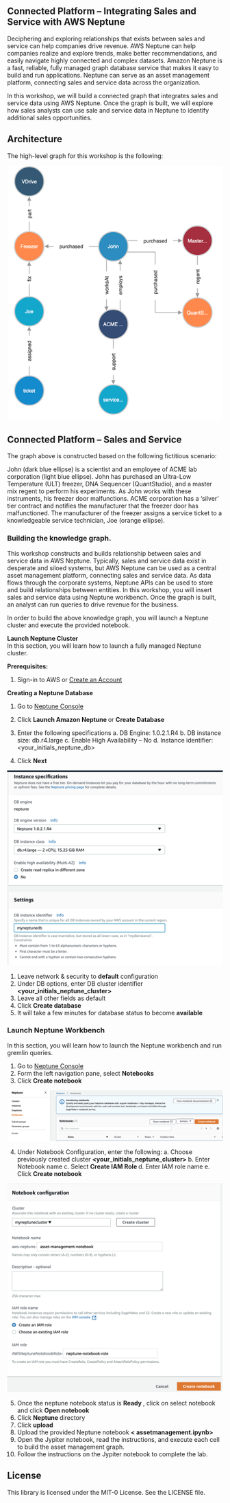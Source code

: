 ## Connected Platform – Integrating Sales and Service with AWS Neptune

Deciphering and exploring relationships that exists between sales and service can help companies drive revenue.   AWS Neptune can help companies realize and explore trends, make better recommendations, and easily navigate highly connected and complex datasets.  Amazon Neptune is a fast, reliable, fully managed graph database service that makes it easy to build and run applications.  Neptune can serve as an asset management platform, connecting sales and service data across the organization.

In this workshop, we will build a connected graph that integrates sales and service data using AWS Neptune.  Once the graph is built, we will explore how sales analysts can use sale and service data in Neptune to identify additional sales opportunities.

## Architecture

The high-level graph for this workshop is the following:

![Architecture](/images/architecture.jpg)

## Connected Platform – Sales and Service

The graph above is constructed based on the following fictitious scenario:

John (dark blue ellipse) is a scientist and an employee of ACME lab corporation (light blue ellipse).  John has purchased an Ultra-Low Temperature (ULT) freezer, DNA Sequencer (QuantStudio), and a master mix regent to perform his experiments.  As John works with these instruments, his freezer door malfunctions.  ACME corporation has a ‘silver’ tier contract and notifies the manufacturer that the freezer door has malfunctioned.  The manufacturer of the freezer assigns a service ticket to a knowledgeable service technician, Joe (orange ellipse).  


### Building the knowledge graph.
This workshop constructs and builds relationship between sales and service data in AWS Neptune.  Typically, sales and service data exist in desperate and siloed systems, but AWS Neptune can be used as a central asset management platform, connecting sales and service data. As data flows through the corporate systems, Neptune APIs can be used to store and build relationships between entities.  In this workshop, you will insert sales and service data using Neptune workbench. Once the graph is built, an analyst can run queries to drive revenue for the business. 

In order to build the above knowledge graph, you will launch a Neptune cluster and execute the provided notebook.

<b>Launch Neptune Cluster</b>
</br>
In this section, you will learn how to launch a fully managed Neptune cluster.

<b>Prerequisites:</b>
1.	Sign-in to AWS or [Create an Account](https://us-west-2.console.aws.amazon.com/)

<b>Creating a Neptune Database</b>
</br>
1.	Go to [Neptune Console](https://console.aws.amazon.com/neptune/home?)
2. Click <b>Launch Amazon Neptune </b> or <b>Create Database </b>
3.	Enter the following specifications
  a.	DB Engine: 1.0.2.1.R4
  b.	DB instance size: db.r4.large
  c.	Enable High Availability – No
  d.	Instance identifier: <your_initials_neptune_db>

4. Click <b>Next</b>
 
![database specification](/images/create_instance.png)

1.	Leave network & security to <b>default</b> configuration
2.	Under DB options, enter DB cluster identifier <b> <your_initials_neptune_cluster> </b>
3.	Leave all other fields as default
4.	Click <b> Create database </b>
5. It will take a few minutes for database status to become <b>available </b>
  
### Launch Neptune Workbench
In this section, you will learn how to launch the Neptune workbench and run gremlin queries.

1.	Go to [Neptune Console](https://console.aws.amazon.com/neptune/home?)
2.	Form the left navigation pane, select <b>Notebooks</b>
3.	Click <b>Create notebook</b>

![Creating a notebook](/images/creating_notebook.png)

4.	Under Notebook Configuration, enter the following:
a.	Choose previously created cluster <b> <your_initials_neptune_cluster> </b>
b. Enter Notebook name <b> <asset-management-notebook> </b>
c.	Select <b>Create IAM Role </b>
d.	Enter IAM role name <b><your-initials-neptune-notebook-role> </b>
e.	Click <b>Create notebook </b>

![notebook configuration](/images/notebook_configuration.png)

5.	Once the neptune notebook status is <b>Ready </b>, click on select notebook and click <b>Open notebook</b>
6.	 Click <b>Neptune </b> directory
7.	Click <b>upload</b>
8.	Upload the provided Neptune notebook <b> < assetmanagement.ipynb> </b>
9.	Open the Jypiter notebook, read the instructions, and execute each cell to build the asset management graph.
10.	Follow the instructions on the Jypiter notebook to complete the lab.



## License

This library is licensed under the MIT-0 License. See the LICENSE file.

